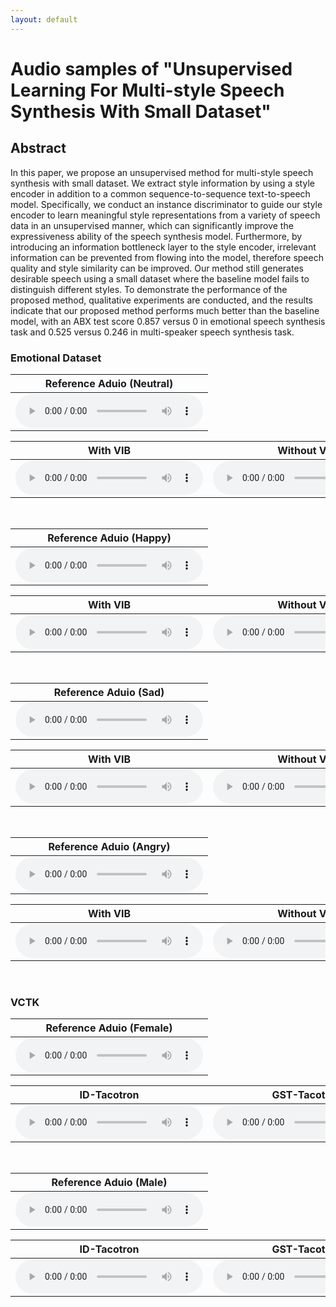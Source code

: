 ```yaml
---
layout: default
---
```



# Audio samples of "Unsupervised Learning For Multi-style Speech Synthesis With Small Dataset"

<!-- ## Authors

Chenfeng Miao*
Shuang Liang*
Minchuan Chen
Jun Ma
Shaojun Wang
Jing Xiao

<font size=2>\**Equal contribution.*</font> -->

## Abstract

In this paper, we propose an unsupervised method for multi-style speech synthesis with small dataset. We extract style information by using a style encoder in addition to a common sequence-to-sequence text-to-speech model. Specifically, we conduct an instance discriminator to guide our style encoder to learn meaningful style representations from a variety of speech data in an unsupervised manner, which can significantly improve the expressiveness ability of the speech synthesis model. Furthermore, by introducing an information bottleneck layer to the style encoder, irrelevant information can be prevented from flowing into the model, therefore speech quality and style similarity can be improved. Our method still generates desirable speech using a small dataset where the baseline model fails to distinguish different styles. To demonstrate the performance of the proposed method, qualitative experiments are conducted, and the results indicate that our proposed method performs much better than the baseline model, with an ABX test score 0.857 versus 0 in emotional speech synthesis task and 0.525 versus 0.246 in multi-speaker speech synthesis task.



### Emotional Dataset

<table border="0">
<thead>
<tr>
<th style="text-align: center">Reference Aduio (Neutral)</th>
</tr>
</thead>
<tbody>
<tr>
<td style="text-align: center"><audio controls="controls"><source src="wavs/emotion/1601.wav" autoplay="">Your browser does not support the audio element.</audio></td>
</tr>
</tbody>
</table>

<table border="0" >
<thead>
<tr>
<th style="text-align: center">With VIB</th>
<th style="text-align: center">Without VIB</th>
<th style="text-align: center">GST-Tacotron</th>
</tr>
</thead>
<tbody>
<tr>
<td style="text-align: center"><audio controls="controls"><source src="wavs/emotion/ib/mel-1-1601.wav" autoplay="">Your browser does not support the audio element.</audio></td>
<td style="text-align: center"><audio controls="controls"><source src="wavs/emotion/noib/mel-1-1601.wav" autoplay="">Your browser does not support the audio element.</audio></td>
<td style="text-align: center"><audio controls="controls"><source src="wavs/emotion/gst/mel-1-1601.wav" autoplay="">Your browser does not support the audio element.</audio></td>
</tr>
</tbody>
</table>

&nbsp; 

<table border="0">
<thead>
<tr>
<th style="text-align: center">Reference Aduio (Happy)</th>
</tr>
</thead>
<tbody>
<tr>
<td style="text-align: center"><audio controls="controls"><source src="wavs/emotion/005.wav" autoplay="">Your browser does not support the audio element.</audio></td>
</tr>
</tbody>
</table>

<table border="0" >
<thead>
<tr>
<th style="text-align: center">With VIB</th>
<th style="text-align: center">Without VIB</th>
<th style="text-align: center">GST-Tacotron</th>
</tr>
</thead>
<tbody>
<tr>
<td style="text-align: center"><audio controls="controls"><source src="wavs/emotion/ib/mel-1-005.wav" autoplay="">Your browser does not support the audio element.</audio></td>
<td style="text-align: center"><audio controls="controls"><source src="wavs/emotion/noib/mel-1-005.wav" autoplay="">Your browser does not support the audio element.</audio></td>
<td style="text-align: center"><audio controls="controls"><source src="wavs/emotion/gst/mel-1-005.wav" autoplay="">Your browser does not support the audio element.</audio></td>
</tr>
</tbody>
</table>

&nbsp; 

<table border="0">
<thead>
<tr>
<th style="text-align: center">Reference Aduio (Sad)</th>
</tr>
</thead>
<tbody>
<tr>
<td style="text-align: center"><audio controls="controls"><source src="wavs/emotion/2401.wav" autoplay="">Your browser does not support the audio element.</audio></td>
</tr>
</tbody>
</table>

<table border="0" >
<thead>
<tr>
<th style="text-align: center">With VIB</th>
<th style="text-align: center">Without VIB</th>
<th style="text-align: center">GST-Tacotron</th>
</tr>
</thead>
<tbody>
<tr>
<td style="text-align: center"><audio controls="controls"><source src="wavs/emotion/ib/mel-1-2401.wav" autoplay="">Your browser does not support the audio element.</audio></td>
<td style="text-align: center"><audio controls="controls"><source src="wavs/emotion/noib/mel-1-2401.wav" autoplay="">Your browser does not support the audio element.</audio></td>
<td style="text-align: center"><audio controls="controls"><source src="wavs/emotion/gst/mel-1-2401.wav" autoplay="">Your browser does not support the audio element.</audio></td>
</tr>
</tbody>
</table>

&nbsp; 

<table border="0">
<thead>
<tr>
<th style="text-align: center">Reference Aduio (Angry)</th>
</tr>
</thead>
<tbody>
<tr>
<td style="text-align: center"><audio controls="controls"><source src="wavs/emotion/0171.wav" autoplay="">Your browser does not support the audio element.</audio></td>
</tr>
</tbody>
</table>

<table border="0" >
<thead>
<tr>
<th style="text-align: center">With VIB</th>
<th style="text-align: center">Without VIB</th>
<th style="text-align: center">GST-Tacotron</th>
</tr>
</thead>
<tbody>
<tr>
<td style="text-align: center"><audio controls="controls"><source src="wavs/emotion/ib/mel-1-0171.wav" autoplay="">Your browser does not support the audio element.</audio></td>
<td style="text-align: center"><audio controls="controls"><source src="wavs/emotion/noib/mel-1-0171.wav" autoplay="">Your browser does not support the audio element.</audio></td>
<td style="text-align: center"><audio controls="controls"><source src="wavs/emotion/gst/mel-1-0171.wav" autoplay="">Your browser does not support the audio element.</audio></td>
</tr>
</tbody>
</table>

&nbsp; 
&nbsp; 


### VCTK


<table border="0">
<thead>
<tr>
<th style="text-align: center">Reference Aduio (Female)</th>
</tr>
</thead>
<tbody>
<tr>
<td style="text-align: center"><audio controls="controls"><source src="wavs/vctk/p228_371.wav" autoplay="">Your browser does not support the audio element.</audio></td>
</tr>
</tbody>
</table>

<table border="0" >
<thead>
<tr>
<th style="text-align: center">ID-Tacotron</th>
<th style="text-align: center">GST-Tacotron</th>
</tr>
</thead>
<tbody>
<tr>
<td style="text-align: center"><audio controls="controls"><source src="wavs/vctk/id/mel-1-228.wav" autoplay="">Your browser does not support the audio element.</audio></td>
<td style="text-align: center"><audio controls="controls"><source src="wavs/vctk/gst/mel-1-228.wav" autoplay="">Your browser does not support the audio element.</audio></td>
</tr>
</tbody>
</table>

&nbsp; 

<table border="0">
<thead>
<tr>
<th style="text-align: center">Reference Aduio (Male)</th>
</tr>
</thead>
<tbody>
<tr>
<td style="text-align: center"><audio controls="controls"><source src="wavs/vctk/p226_355.wav" autoplay="">Your browser does not support the audio element.</audio></td>
</tr>
</tbody>
</table>

<table border="0" >
<thead>
<tr>
<th style="text-align: center">ID-Tacotron</th>
<th style="text-align: center">GST-Tacotron</th>
</tr>
</thead>
<tbody>
<tr>
<td style="text-align: center"><audio controls="controls"><source src="wavs/vctk/id/mel-1-226.wav" autoplay="">Your browser does not support the audio element.</audio></td>
<td style="text-align: center"><audio controls="controls"><source src="wavs/vctk/gst/mel-1-226.wav" autoplay="">Your browser does not support the audio element.</audio></td>
</tr>
</tbody>
</table>

<!-- Text can be **bold**, _italic_, or ~~strikethrough~~.

[Link to another page](./another-page.html).

There should be whitespace between paragraphs.

There should be whitespace between paragraphs. We recommend including a README, or a file with information about your project.

# Header 1

This is a normal paragraph following a header. GitHub is a code hosting platform for version control and collaboration. It lets you and others work together on projects from anywhere.

## Header 2

> This is a blockquote following a header.
>
> When something is important enough, you do it even if the odds are not in your favor.

### Header 3

```js
// Javascript code with syntax highlighting.
var fun = function lang(l) {
  dateformat.i18n = require('./lang/' + l)
  return true;
}
```

```ruby
# Ruby code with syntax highlighting
GitHubPages::Dependencies.gems.each do |gem, version|
  s.add_dependency(gem, "= #{version}")
end
```

#### Header 4

*   This is an unordered list following a header.
*   This is an unordered list following a header.
*   This is an unordered list following a header.

##### Header 5

1.  This is an ordered list following a header.
2.  This is an ordered list following a header.
3.  This is an ordered list following a header.

###### Header 6

| head1        | head two          | three |
|:-------------|:------------------|:------|
| ok           | good swedish fish | nice  |
| out of stock | good and plenty   | nice  |
| ok           | good `oreos`      | hmm   |
| ok           | good `zoute` drop | yumm  |

### There's a horizontal rule below this.

* * *

### Here is an unordered list:

*   Item foo
*   Item bar
*   Item baz
*   Item zip

### And an ordered list:

1.  Item one
1.  Item two
1.  Item three
1.  Item four

### And a nested list:

- level 1 item
  - level 2 item
  - level 2 item
    - level 3 item
    - level 3 item
- level 1 item
  - level 2 item
  - level 2 item
  - level 2 item
- level 1 item
  - level 2 item
  - level 2 item
- level 1 item

### Small image

![Octocat](https://github.githubassets.com/images/icons/emoji/octocat.png)

### Large image

![Branching](https://guides.github.com/activities/hello-world/branching.png)


### Definition lists can be used with HTML syntax.

<dl>
<dt>Name</dt>
<dd>Godzilla</dd>
<dt>Born</dt>
<dd>1952</dd>
<dt>Birthplace</dt>
<dd>Japan</dd>
<dt>Color</dt>
<dd>Green</dd>
</dl>

```
Long, single-line code blocks should not wrap. They should horizontally scroll if they are too long. This line should be long enough to demonstrate this.
```

```
The final element.
``` -->
